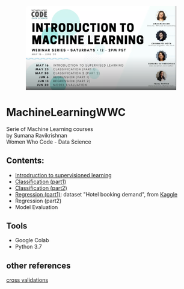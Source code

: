 <p align="center">
<img src = "images/MachineLearningWWC.png" width=400>  <br/> 
<p>

# MachineLearningWWC
Serie of Machine Learning courses <BR/> 
by Sumana Ravikrishnan<BR/>
Women Who Code - Data Science<BR/> 

## Contents:
- [Introdruction to supervisioned learning](https://www.youtube.com/watch?v=HanI00s8NLQ&feature=youtu.be)
- [Classification (part1)](https://www.youtube.com/watch?v=DXG07IJLnf0&feature=youtu.be)
- [Classification (part2)](https://www.youtube.com/watch?v=SpaWs71yFZ4&list=PLVcEZG2JPVhfK8MnBqcxAzwMIfpH0XpX9&index=7&t=0s)
- [Regression (part1)](https://www.youtube.com/watch?v=pl5VNmO9a4g&list=PLVcEZG2JPVhfK8MnBqcxAzwMIfpH0XpX9&index=7&t=3s): dataset "Hotel booking demand", from [Kaggle](https://www.kaggle.com/jessemostipak/hotel-booking-demand)
- Regression (part2)
- Model Evaluation

## Tools
- Google Colab
- Python 3.7

## other references

[cross validations](https://www.youtube.com/watch?v=7062skdX05Y)
